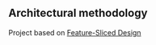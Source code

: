 ## Architectural methodology

Project based on [Feature-Sliced Design](https://feature-sliced.design/)
